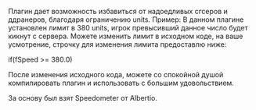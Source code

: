Плагин дает возможность избавиться от надоедливых сгсеров и ддранеров, благодаря ограничению units.
Пример:
В данном плагине установлен лимит в 380 units, игрок превысивший данное число будет кикнут с сервера.
Можете изменить лимит в исходном коде, на ваше усмотрение, строчку для изменения лимита предоставлю ниже:

if(fSpeed >= 380.0) 

После изменения исходного кода, можете со спокойной душой компилировать плагин и использовать с большим удовольствием.

За основу был взят Speedometer от Albertio.
